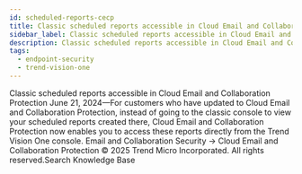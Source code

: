 ```yaml
---
id: scheduled-reports-cecp
title: Classic scheduled reports accessible in Cloud Email and Collaboration Protection
sidebar_label: Classic scheduled reports accessible in Cloud Email and Collaboration Protection
description: Classic scheduled reports accessible in Cloud Email and Collaboration Protection
tags:
  - endpoint-security
  - trend-vision-one
---
```


 Classic scheduled reports accessible in Cloud Email and Collaboration Protection June 21, 2024—For customers who have updated to Cloud Email and Collaboration Protection, instead of going to the classic console to view your scheduled reports created there, Cloud Email and Collaboration Protection now enables you to access these reports directly from the Trend Vision One console. Email and Collaboration Security → Cloud Email and Collaboration Protection © 2025 Trend Micro Incorporated. All rights reserved.Search Knowledge Base